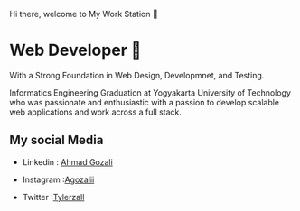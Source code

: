 Hi there, welcome to My Work Station 👋

# Web Developer 🚩

With a Strong Foundation in Web Design, Developmnet, and Testing.

Informatics Engineering Graduation at Yogyakarta University of Technology who was passionate and enthusiastic with a passion to develop scalable web applications and work across a full stack.

## My social Media

- Linkedin : [Ahmad Gozali](https://www.linkedin.com/in/ahmad-gozali/)
* Instagram :[Agozalii](https://www.instagram.com/agozalii/?hl=id)
+ Twitter :[Tylerzall](https://twitter.com/tylerzall)
